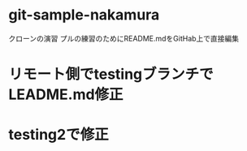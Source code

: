 # git-sample-nakamura
クローンの演習
プルの練習のためにREADME.mdをGitHab上で直接編集


# リモート側でtestingブランチでLEADME.md修正

# testing2で修正

